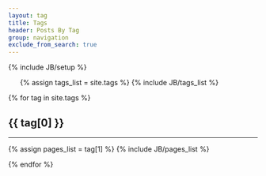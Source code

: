 ```yaml
---
layout: tag
title: Tags
header: Posts By Tag
group: navigation
exclude_from_search: true
---
```

{% include JB/setup %}
<script src="{{ ASSET_PATH }}/resources/jquery/jquery.min.js"></script>
<script src="{{ ASSET_PATH }}/resources/bootstrap/js/bootstrap.min.js"></script>
<div class="row">
  <div class="col-md-3" style="text-align:left;">
<ul class="nav nav-pills nav-stacked">
  {% assign tags_list = site.tags %}  
  {% include JB/tags_list %}
</ul>
</div>

<div class="col-md-9">
{% for tag in site.tags %} 
  <h2 id="{{ tag[0] }}-ref">{{ tag[0] }}</h2>
  <hr>
  <div class="row">
    {% assign pages_list = tag[1] %}  
    {% include JB/pages_list %}
 </div>

{% endfor %}
</div>
</div>


<script src="/assets/themes/bootstrap/resources/jquery/jquery.min.js"></script>
<script src="/assets/themes/bootstrap/resources/bootstrap/js/bootstrap.min.js"></script>
<script type="text/javascript">
$('.pill').click(function(){
  var self = this;
  $('.pill').removeClass("active");
  $(this).addClass("active");
});

</script>

